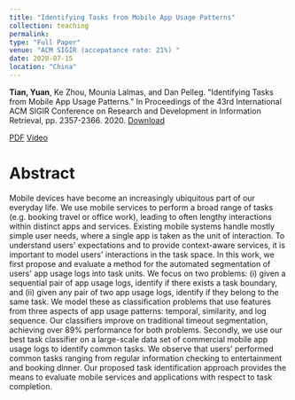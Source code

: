 ```yaml
---
title: "Identifying Tasks from Mobile App Usage Patterns"
collection: teaching
permalink: 
type: "Full Paper"
venue: "ACM SIGIR (accepatance rate: 21%) "
date: 2020-07-15
location: "China"
---
```


**Tian, Yuan**, Ke Zhou, Mounia Lalmas, and Dan Pelleg. "Identifying Tasks from Mobile App Usage Patterns." In Proceedings of the 43rd International ACM SIGIR Conference on Research and Development in Information Retrieval, pp. 2357-2366. 2020. [Download](https://dl.acm.org/doi/pdf/10.1145/3397271.3401441) 


[PDF](https://dl.acm.org/doi/pdf/10.1145/3397271.3401441)
[Video](https://dl.acm.org/doi/10.1145/3397271.3401441)



Abstract
======
Mobile devices have become an increasingly ubiquitous part of our everyday life. We use mobile services to perform a broad range of tasks (e.g. booking travel or office work), leading to often lengthy interactions within distinct apps and services. Existing mobile systems handle mostly simple user needs, where a single app is taken as the unit of interaction. To understand users' expectations and to provide context-aware services, it is important to model users' interactions in the task space. In this work, we first propose and evaluate a method for the automated segmentation of users' app usage logs into task units. We focus on two problems: (i) given a sequential pair of app usage logs, identify if there exists a task boundary, and (ii) given any pair of two app usage logs, identify if they belong to the same task. We model these as classification problems that use features from three aspects of app usage patterns: temporal, similarity, and log sequence. Our classifiers improve on traditional timeout segmentation, achieving over 89% performance for both problems. Secondly, we use our best task classifier on a large-scale data set of commercial mobile app usage logs to identify common tasks. We observe that users' performed common tasks ranging from regular information checking to entertainment and booking dinner. Our proposed task identification approach provides the means to evaluate mobile services and applications with respect to task completion.


